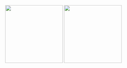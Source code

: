 <div style={{ display: 'flex' }}>
  <img src="https://github-readme-stats.vercel.app/api?username=alex-way&theme=github_dark&show_icons=true" height="185" />
  <img src="https://github-readme-stats.vercel.app/api/top-langs/?username=alex-way&layout=compact&theme=github_dark&langs_count=8" height="185" />
</div>

<!--
**alex-way/alex-way** is a ✨ _special_ ✨ repository because its `README.md` (this file) appears on your GitHub profile.

Here are some ideas to get you started:

- 🔭 I’m currently working on ...
- 🌱 I’m currently learning ...
- 👯 I’m looking to collaborate on ...
- 🤔 I’m looking for help with ...
- 💬 Ask me about ...
- 📫 How to reach me: ...
- 😄 Pronouns: ...
- ⚡ Fun fact: ...
-->
